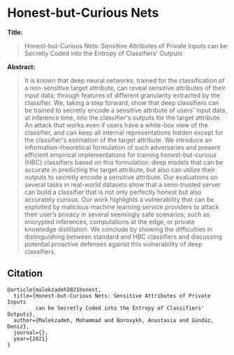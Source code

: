 # Honest-but-Curious Nets

**Title:**
> Honest-but-Curious Nets: Sensitive Attributes of Private Inputs can be Secretly Coded into the Entropy of Classifiers' Outputs

**Abstract:**

>It is known that deep neural networks, trained for the classification of a non-sensitive target attribute, can reveal sensitive attributes of their input data; through features of different granularity extracted by the classifier. We, taking a step forward, show that deep classifiers can be trained to secretly encode a sensitive attribute of users' input data, at inference time, into the classifier's outputs for the target attribute. An attack that works even if users have a white-box view of the classifier, and can keep all internal representations hidden except for the classifier's estimation of the target attribute. We introduce an information-theoretical formulation of such adversaries and present efficient empirical implementations for training honest-but-curious (HBC) classifiers based on this formulation: deep models that can be accurate in predicting the target attribute, but also can utilize their outputs to secretly encode a sensitive attribute. Our evaluations on several tasks in real-world datasets show that a semi-trusted server can build a classifier that is not only perfectly honest but also accurately curious. Our work highlights a vulnerability that can be exploited by malicious machine learning service providers to attack their user’s privacy in several seemingly safe scenarios; such as encrypted inferences, computations at the edge, or private knowledge distillation. We conclude by showing the difficulties in distinguishing between standard and HBC classifiers and discussing potential proactive defenses against this vulnerability of deep classifiers.


## Citation
```
@article{malekzadeh2021honest,
  title={Honest-but-Curious Nets: Sensitive Attributes of Private Inputs 
         can be Secretly Coded into the Entropy of Classifiers' Outputs},
  author={Malekzadeh, Mohammad and Borovykh, Anastasia and Gündüz, Deniz},
  journal={},
  year={2021}
}
```
